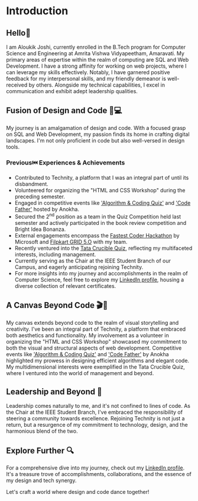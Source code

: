 # Introduction

## Hello👋
I am Aloukik Joshi, currently enrolled in the B.Tech program for Computer Science and Engineering at Amrita Vishwa Vidyapeetham, Amaravati. My primary areas of expertise within the realm of computing are SQL and Web Development. I have a strong affinity for working on web projects, where I can leverage my skills effectively. Notably, I have garnered positive feedback for my interpersonal skills, and my friendly demeanor is well-received by others. Alongside my technical capabilities, I excel in communication and exhibit adept leadership qualities.

## Fusion of Design and Code 🎨💻
My journey is an amalgamation of design and code. With a focused grasp on SQL and Web Development, my passion finds its home in crafting digital landscapes. I'm not only proficient in code but also well-versed in design tools.

### Previous⏮️ Experiences & Achievements
* Contributed to Technity, a platform that I was an integral part of until its disbandment.
* Volunteered for organizing the "HTML and CSS Workshop" during the preceding semester.
* Engaged in competitive events like ['Algorithm & Coding Quiz'](https://github.com/aloukikjoshi/technity-tasks/blob/main/introspection/anokha%20certificates/Algorithm%20%26%20Coding%20Quiz.jpg) and ['Code Father'](https://github.com/aloukikjoshi/technity-tasks/blob/main/introspection/anokha%20certificates/Code%20Father.jpg) hosted by Anokha.
* Secured the 2<sup>nd</sup> position as a team in the Quiz Competition held last semester and actively participated in the book review competition and Bright Idea Bonanza.
* External engagements encompass the [Fastest Coder Hackathon](https://github.com/aloukikjoshi/technity-tasks/files/12475870/Aloukik_FCH.pdf) by Microsoft and [Filpkart GRID 5.O](https://unstop.com/certificate-preview/87ea5cd6-c146-4fc4-884c-3e04dcb14b3d?utm_campaign=site-emails&utm_medium=d2c-automated&utm_source=wow-look-at-your-certificate-flipkart-grid-50-software-development-track) with my team.
* Recently ventured into the [Tata Crucible Quiz](https://unstop.com/certificate-preview/691643c6-2d10-4a9e-87ca-a4f5dbe78f98?utm_campaign=site-emails), reflecting my multifaceted interests, including management.
* Currently serving as the Chair at the IEEE Student Branch of our Campus, and eagerly anticipating rejoining Technity.
* For more insights into my journey and accomplishments in the realm of Computer Science, feel free to explore my [LinkedIn profile](https://www.linkedin.com/in/aloukik-joshi-a50214216), housing a diverse collection of relevant certificates.

## A Canvas Beyond Code 🎬🎥
My canvas extends beyond code to the realm of visual storytelling and creativity. I've been an integral part of Technity, a platform that embraced both aesthetics and functionality. My involvement as a volunteer in organizing the "HTML and CSS Workshop" showcased my commitment to both the visual and structural aspects of web development. Competitive events like ['Algorithm & Coding Quiz'](https://github.com/aloukikjoshi/technity-tasks/blob/main/introspection/anokha%20certificates/Algorithm%20%26%20Coding%20Quiz.jpg) and ['Code Father'](https://github.com/aloukikjoshi/technity-tasks/blob/main/introspection/anokha%20certificates/Code%20Father.jpg) by Anokha highlighted my prowess in designing efficient algorithms and elegant code. My multidimensional interests were exemplified in the Tata Crucible Quiz, where I ventured into the world of management and beyond.

## Leadership and Beyond 🚀
Leadership comes naturally to me, and it's not confined to lines of code. As the Chair at the IEEE Student Branch, I've embraced the responsibility of steering a community towards excellence. Rejoining Technity is not just a return, but a resurgence of my commitment to technology, design, and the harmonious blend of the two.

## Explore Further 🔍
For a comprehensive dive into my journey, check out my [LinkedIn profile](https://www.linkedin.com/in/aloukik-joshi-a50214216). It's a treasure trove of accomplishments, collaborations, and the essence of my design and tech synergy.

Let's craft a world where design and code dance together!
